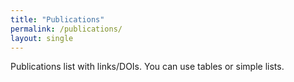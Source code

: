 ```yaml
---
title: "Publications"
permalink: /publications/
layout: single
---
```


Publications list with links/DOIs. You can use tables or simple lists.
